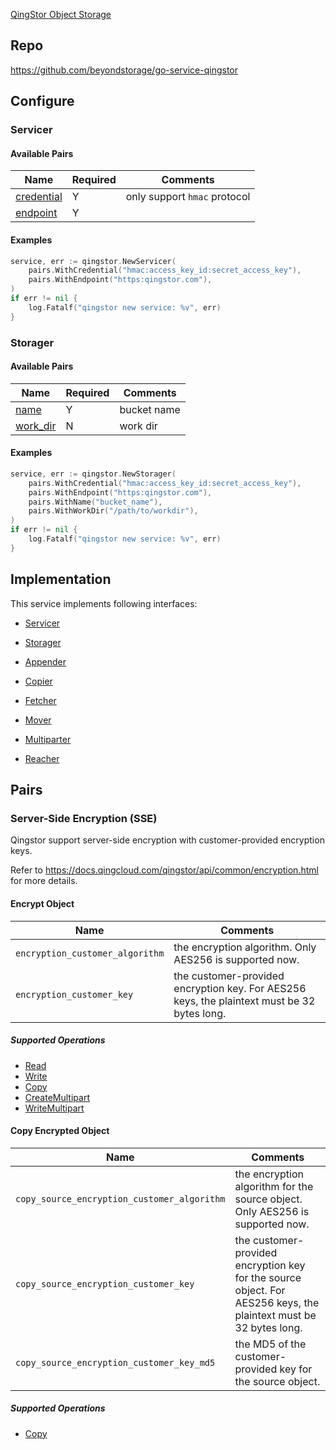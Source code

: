[QingStor Object Storage](https://www.qingcloud.com/products/qingstor/)

## Repo

<https://github.com/beyondstorage/go-service-qingstor>

## Configure

### Servicer

#### Available Pairs

| Name | Required | Comments |
| ---- | -------- | -------- |
| [credential](go-storage/pairs/credential.md) | Y | only support `hmac` protocol |
| [endpoint](go-storage/pairs/endpoint.md) | Y | |

#### Examples

```go
service, err := qingstor.NewServicer(
    pairs.WithCredential("hmac:access_key_id:secret_access_key"),
    pairs.WithEndpoint("https:qingstor.com"),
)
if err != nil {
    log.Fatalf("qingstor new service: %v", err)
}
```

### Storager

#### Available Pairs

| Name | Required | Comments |
| ---- | -------- | -------- |
| [name](go-storage/pairs/name.md) | Y | bucket name |
| [work_dir](go-storage/pairs/work_dir.md) | N | work dir |

#### Examples

```go
service, err := qingstor.NewStorager(
    pairs.WithCredential("hmac:access_key_id:secret_access_key"),
    pairs.WithEndpoint("https:qingstor.com"),
    pairs.WithName("bucket_name"),
    pairs.WithWorkDir("/path/to/workdir"),
)
if err != nil {
    log.Fatalf("qingstor new service: %v", err)
}
```

## Implementation

This service implements following interfaces:

- [Servicer](../operations/servicer/index.md)

- [Storager](../operations/storager/index.md)

- [Appender](../operations/appender/index.md)

- [Copier](../operations/copy.md)

- [Fetcher](../operations/fetch.md)

- [Mover](../operations/move.md)

- [Multiparter](../operations/multiparter/index.md)

- [Reacher](../operations/reach.md)

## Pairs

### Server-Side Encryption (SSE)

Qingstor support server-side encryption with customer-provided encryption keys.

Refer to https://docs.qingcloud.com/qingstor/api/common/encryption.html for more details.
#### Encrypt Object

| Name                            | Comments                                                     |
| ------------------------------- | ------------------------------------------------------------ |
| `encryption_customer_algorithm` | the encryption algorithm. Only AES256 is supported now.      |
| `encryption_customer_key`       | the customer-provided encryption key. For AES256 keys, the plaintext must be 32 bytes long. |

##### Supported Operations

- [Read](../operations/storager/read.md)
- [Write](../operations/storager/write.md)
- [Copy](../operations/copy.md)
- [CreateMultipart](../operations/multiparter/create_multipart.md)
- [WriteMultipart](../operations/multiparter/write_multipart.md)

#### Copy Encrypted Object

| Name                                        | Comments                                                     |
| ------------------------------------------- | ------------------------------------------------------------ |
| `copy_source_encryption_customer_algorithm` | the encryption algorithm for the source object. Only AES256 is supported now. |
| `copy_source_encryption_customer_key`       | the customer-provided encryption key for the source object. For AES256 keys, the plaintext must be 32 bytes long. |
| `copy_source_encryption_customer_key_md5`   | the MD5 of the customer-provided key for the source object.  |

##### Supported Operations

- [Copy](../operations/copy.md)
